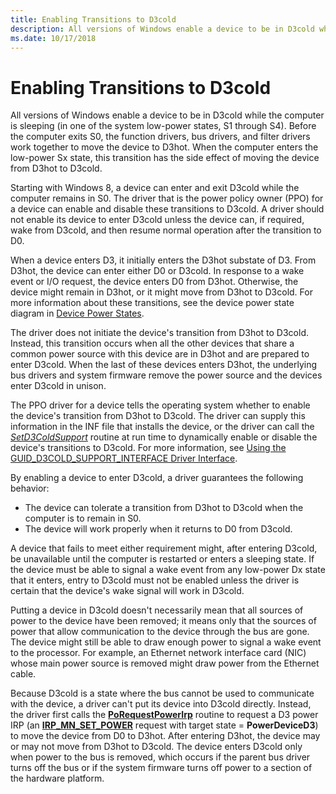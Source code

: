 ```yaml
---
title: Enabling Transitions to D3cold
description: All versions of Windows enable a device to be in D3cold while the computer is sleeping (in one of the system low-power states, S1 through S4).
ms.date: 10/17/2018
---
```


# Enabling Transitions to D3cold


All versions of Windows enable a device to be in D3cold while the computer is sleeping (in one of the system low-power states, S1 through S4). Before the computer exits S0, the function drivers, bus drivers, and filter drivers work together to move the device to D3hot. When the computer enters the low-power Sx state, this transition has the side effect of moving the device from D3hot to D3cold.

Starting with Windows 8, a device can enter and exit D3cold while the computer remains in S0. The driver that is the power policy owner (PPO) for a device can enable and disable these transitions to D3cold. A driver should not enable its device to enter D3cold unless the device can, if required, wake from D3cold, and then resume normal operation after the transition to D0.

When a device enters D3, it initially enters the D3hot substate of D3. From D3hot, the device can enter either D0 or D3cold. In response to a wake event or I/O request, the device enters D0 from D3hot. Otherwise, the device might remain in D3hot, or it might move from D3hot to D3cold. For more information about these transitions, see the device power state diagram in [Device Power States](device-power-states.md).

The driver does not initiate the device's transition from D3hot to D3cold. Instead, this transition occurs when all the other devices that share a common power source with this device are in D3hot and are prepared to enter D3cold. When the last of these devices enters D3hot, the underlying bus drivers and system firmware remove the power source and the devices enter D3cold in unison.

The PPO driver for a device tells the operating system whether to enable the device's transition from D3hot to D3cold. The driver can supply this information in the INF file that installs the device, or the driver can call the [*SetD3ColdSupport*](/windows-hardware/drivers/ddi/wdm/nc-wdm-set_d3cold_support) routine at run time to dynamically enable or disable the device's transitions to D3cold. For more information, see [Using the GUID\_D3COLD\_SUPPORT\_INTERFACE Driver Interface](using-guid-d3cold-support-interface.md).

By enabling a device to enter D3cold, a driver guarantees the following behavior:

-   The device can tolerate a transition from D3hot to D3cold when the computer is to remain in S0.
-   The device will work properly when it returns to D0 from D3cold.

A device that fails to meet either requirement might, after entering D3cold, be unavailable until the computer is restarted or enters a sleeping state. If the device must be able to signal a wake event from any low-power Dx state that it enters, entry to D3cold must not be enabled unless the driver is certain that the device's wake signal will work in D3cold.

Putting a device in D3cold doesn't necessarily mean that all sources of power to the device have been removed; it means only that the sources of power that allow communication to the device through the bus are gone. The device might still be able to draw enough power to signal a wake event to the processor. For example, an Ethernet network interface card (NIC) whose main power source is removed might draw power from the Ethernet cable.

Because D3cold is a state where the bus cannot be used to communicate with the device, a driver can't put its device into D3cold directly. Instead, the driver first calls the [**PoRequestPowerIrp**](/windows-hardware/drivers/ddi/wdm/nf-wdm-porequestpowerirp) routine to request a D3 power IRP (an [**IRP\_MN\_SET\_POWER**](./irp-mn-set-power.md) request with target state = **PowerDeviceD3**) to move the device from D0 to D3hot. After entering D3hot, the device may or may not move from D3hot to D3cold. The device enters D3cold only when power to the bus is removed, which occurs if the parent bus driver turns off the bus or if the system firmware turns off power to a section of the hardware platform.

 

